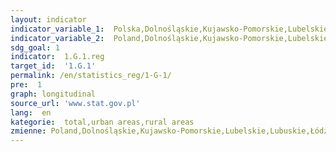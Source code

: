 ```yaml
---
layout: indicator
indicator_variable_1:  Polska,Dolnośląskie,Kujawsko-Pomorskie,Lubelskie,Lubuskie,Łódzkie,Małopolskie,Mazowieckie,Opolskie,Podkarpackie,Podlaskie,Pomorskie,Śląskie,Świętokrzyskie,Warmińsko-Mazurskie,Wielkopolskie,Zachodniopomorskie,Polska_,Dolnośląskie_,Kujawsko-Pomorskie_,Lubelskie_,Lubuskie_,Łódzkie_,Małopolskie_,Mazowieckie_,Opolskie_,Podkarpackie_,Podlaskie_,Pomorskie_,Śląskie_,Świętokrzyskie_,Warmińsko-Mazurskie_,Wielkopolskie_,Zachodniopomorskie_,Polska__,Dolnośląskie__,Kujawsko-Pomorskie__,Lubelskie__,Lubuskie__,Łódzkie__,Małopolskie__,Mazowieckie__,Opolskie__,Podkarpackie__,Podlaskie__,Pomorskie__,Śląskie__,Świętokrzyskie__,Warmińsko-Mazurskie__,Wielkopolskie__,Zachodniopomorskie__
indicator_variable_2:  Poland,Dolnośląskie,Kujawsko-Pomorskie,Lubelskie,Lubuskie,Łódzkie,Małopolskie,Mazowieckie,Opolskie,Podkarpackie,Podlaskie,Pomorskie,Śląskie,Świętokrzyskie,Warmińsko-Mazurskie,Wielkopolskie,Zachodniopomorskie,Poland_,Dolnośląskie_,Kujawsko-Pomorskie_,Lubelskie_,Lubuskie_,Łódzkie_,Małopolskie_,Mazowieckie_,Opolskie_,Podkarpackie_,Podlaskie_,Pomorskie_,Śląskie_,Świętokrzyskie_,Warmińsko-Mazurskie_,Wielkopolskie_,Zachodniopomorskie_,Poland__,Dolnośląskie__,Kujawsko-Pomorskie__,Lubelskie__,Lubuskie__,Łódzkie__,Małopolskie__,Mazowieckie__,Opolskie__,Podkarpackie__,Podlaskie__,Pomorskie__,Śląskie__,Świętokrzyskie__,Warmińsko-Mazurskie__,Wielkopolskie__,Zachodniopomorskie__
sdg_goal: 1
indicator:  1.G.1.reg
target_id:  '1.G.1'
permalink: /en/statistics_reg/1-G-1/
pre:  1
graph: longitudinal
source_url: 'www.stat.gov.pl'
lang:  en
kategorie:  total,urban areas,rural areas
zmienne: Poland,Dolnośląskie,Kujawsko-Pomorskie,Lubelskie,Lubuskie,Łódzkie,Małopolskie,Mazowieckie,Opolskie,Podkarpackie,Podlaskie,Pomorskie,Śląskie,Świętokrzyskie,Warmińsko-Mazurskie,Wielkopolskie,Zachodniopomorskie;Poland,Dolnośląskie,Kujawsko-Pomorskie,Lubelskie,Lubuskie,Łódzkie,Małopolskie,Mazowieckie,Opolskie,Podkarpackie,Podlaskie,Pomorskie,Śląskie,Świętokrzyskie,Warmińsko-Mazurskie,Wielkopolskie,Zachodniopomorskie;Poland,Dolnośląskie,Kujawsko-Pomorskie,Lubelskie,Lubuskie,Łódzkie,Małopolskie,Mazowieckie,Opolskie,Podkarpackie,Podlaskie,Pomorskie,Śląskie,Świętokrzyskie,Warmińsko-Mazurskie,Wielkopolskie,Zachodniopomorskie
---
```

